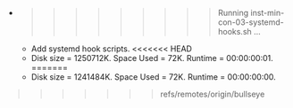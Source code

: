 * >>>>>>>>> Running inst-min-con-03-systemd-hooks.sh ...
  * Add systemd hook scripts.
<<<<<<< HEAD
  * Disk size = 1250712K. Space Used = 72K. Runtime = 00:00:00:01.
=======
  * Disk size = 1241484K. Space Used = 72K. Runtime = 00:00:00:00.
>>>>>>> refs/remotes/origin/bullseye
